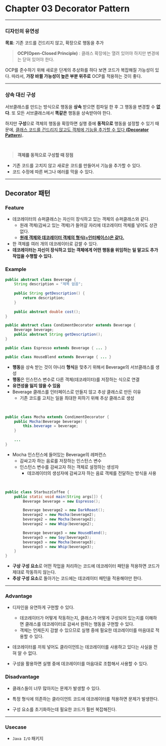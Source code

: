 # Chapter 03 Decorator Pattern
---

### 디자인의 유연성
**목표**: 기존 코드를 건드리지 않고, 확장으로 행동을 추가

> **OCP(Open-Closed Principle)**
: 클래스 확장에는 열려 있어야 하지만 변경에는 닫혀 있어야 한다.

OCP를 준수하기 위해 새로운 단계의 추상화를 하다 보면 코드가 복잡해질 가능성이 있다. 따라서, **가장 바뀔 가능성이 높은 부분 위주로** OCP를 적용하는 것이 좋다.

---

### 상속 대신 구성

서브클래스를 만드는 방식으로 행동을 **상속** 받으면 컴파일 한 후 그 행동을 변경할 수 **없다**. 또 모든 서브클래스에서 **똑같은** 행동을 상속받아야 한다. 

하지만 **구성**으로 객체의 행동을 확장하면 실행 중에 **동적으로** 행동을 설정할 수 있기 때문에, <u>클래스 코드를 건드리지 않고도 객체에 기능을 추가할 수 있다 **(Decorator Pattern**)</u>.

<br>

> **객체를 동적으로 구성할 때 장점**
- 기존 코드를 고치지 않고 새로운 코드를 만들어서 기능을 추가할 수 있다.
- 코드 수정에 따른 버그나 에러를 막을 수 있다.

---

## Decorator 패턴

### Feature

- 데코레이터의 슈퍼클래스는 자신이 장식하고 있는 객체의 슈퍼클래스와 같다.
    - 원래 객체(감싸고 있는 객체)가 들어갈 자리에 데코레이터 객체를 넣어도 상관없다.
    - <u>**원래 객체와 데코레이터 객체의 형식(=인터페이스)은 같다.**</u>
- 한 객체를 여러 개의 데코레이터로 감쌀 수 있다.
- **데코레이터는 자신이 장식하고 있는 객체에게 어떤 행동을 위임하는 일 말고도 추가 작업을 수행할 수 있다.**

### Example

```java
public abstract class Beverage {
	String description = "제목 없음";
    
    public String getDescription() {
    	return description;
    }
    
    public abstract double cost();
}

public abstract class CondimentDecorator extends Beverage {
	Beverage beverage;
    public abstract String getDescription();
}

public class Espresso extends Beverage { ... }

public class HouseBlend extends Beverage { ... }
```
 - **행동**을 상속 받는 것이 아니라 **형식**을 맞추기 위해서 Beverage의 서브클래스를 생성
 - **행동**은 인스턴스 변수로 다른 객체(데코레이터)를 저장하는 식으로 연결
 - **유연성을 잃지 않을 수 있음**
 - Beverage 클래스를 인터페이스로 만들지 않고 추상 클래스로 만든 이유
 	- 기존 코드를 고치는 일을 최대한 피하기 위해 추상 클래스로 생성
<br>

```java
public class Mocha extends CondimentDecorator {
	public Mocha(Beverage beverage) {
    	this.beverage = beverage;
    }
    
    ...
}
```
- Mocha 인스턴스에 들어있는 Beverage의 레퍼런스
	- 감싸고자 하는 음료를 저장하는 인스턴스 변수
    - 인스턴스 변수를 감싸고자 하는 객체로 설정하는 생성자
        - 데코레이터의 생성자에 감싸고자 하는 음료 객체를 전달하는 방식을 사용
<br>

```java
public class StarbuzzCoffee {
    public static void main(String args[]) {
        Beverage beverage = new Espresso();

        Beverage beverage2 = new DarkRoast();
        beverage2 = new Mocha(beverage2);
        beverage2 = new Mocha(beverage2);
        beverage2 = new Whip(beverage2);

        Beverage beverage3 = new HouseBlend();
        beverage3 = new Soy(beverage3);
        beverage3 = new Mocha(beverage3);
        beverage3 = new Whip(beverage3);
    }
}
```

- **구상 구성 요소**로 어떤 작업을 처리하는 코드에 데코레이터 패턴을 적용하면 코드가 제대로 작동하지 않는다.
- **추상 구성 요소**로 돌아가는 코드에는 데코레이터 패턴을 적용해야만 한다.
---

### Advantage

- 디자인을 유연하게 구현할 수 있다.
    - 데코레이터가 어떻게 작동하는지, 클래스가 어떻게 구성되어 있는지를 이해하면 클래스를 데코레이터로 감싸서 원하는 행동을 구현할 수 있다.
    - 객체는 언제든지 감쌀 수 있으므로 실행 중에 필요한 데코레이터를 마음대로 적용할 수 있다. 

- 데코레이터를 끼워 넣어도 클라이언트는 데코레이터를 사용하고 있다는 사실을 전혀 알 수 없다.

- 구성을 활용하면 실행 중에 데코레이터를 마음대로 조합해서 사용할 수 있다.

### Disadvantage

- 클래스들이 너무 많아지는 문제가 발생할 수 있다.

- 특정 형식에 의존하는 클라이언트 코드에 데코레이터를 적용하면 문제가 발생한다.

- 구성 요소를 초기화하는데 필요한 코드가 훨씬 복잡해진다.

---

### Usecase

- ```Java I/O``` 패키지
